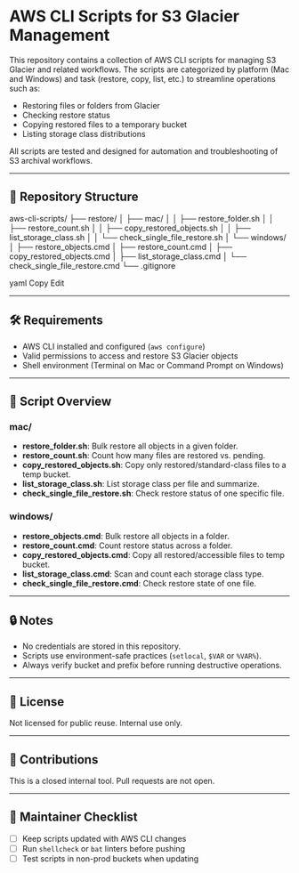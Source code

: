 # AWS CLI Scripts for S3 Glacier Management

This repository contains a collection of AWS CLI scripts for managing S3 Glacier and related workflows. The scripts are categorized by platform (Mac and Windows) and task (restore, copy, list, etc.) to streamline operations such as:

- Restoring files or folders from Glacier
- Checking restore status
- Copying restored files to a temporary bucket
- Listing storage class distributions

All scripts are tested and designed for automation and troubleshooting of S3 archival workflows.

---

## 📁 Repository Structure


aws-cli-scripts/
├── restore/
│ ├── mac/
│ │ ├── restore_folder.sh
│ │ ├── restore_count.sh
│ │ ├── copy_restored_objects.sh
│ │ ├── list_storage_class.sh
│ │ └── check_single_file_restore.sh
│ └── windows/
│ ├── restore_objects.cmd
│ ├── restore_count.cmd
│ ├── copy_restored_objects.cmd
│ ├── list_storage_class.cmd
│ └── check_single_file_restore.cmd
└── .gitignore

yaml
Copy
Edit


---

## 🛠 Requirements

- AWS CLI installed and configured (`aws configure`)
- Valid permissions to access and restore S3 Glacier objects
- Shell environment (Terminal on Mac or Command Prompt on Windows)

---

## 🧪 Script Overview

### mac/
- **restore_folder.sh**: Bulk restore all objects in a given folder.
- **restore_count.sh**: Count how many files are restored vs. pending.
- **copy_restored_objects.sh**: Copy only restored/standard-class files to a temp bucket.
- **list_storage_class.sh**: List storage class per file and summarize.
- **check_single_file_restore.sh**: Check restore status of one specific file.

### windows/
- **restore_objects.cmd**: Bulk restore all objects in a folder.
- **restore_count.cmd**: Count restore status across a folder.
- **copy_restored_objects.cmd**: Copy all restored/accessible files to temp bucket.
- **list_storage_class.cmd**: Scan and count each storage class type.
- **check_single_file_restore.cmd**: Check restore state of one file.

---

## 🔒 Notes

- No credentials are stored in this repository.
- Scripts use environment-safe practices (`setlocal`, `$VAR` or `%VAR%`).
- Always verify bucket and prefix before running destructive operations.

---

## 📜 License

Not licensed for public reuse. Internal use only.

---

## 🤝 Contributions

This is a closed internal tool. Pull requests are not open.

---

## 🧼 Maintainer Checklist

- [ ] Keep scripts updated with AWS CLI changes
- [ ] Run `shellcheck` or `bat` linters before pushing
- [ ] Test scripts in non-prod buckets when updating
